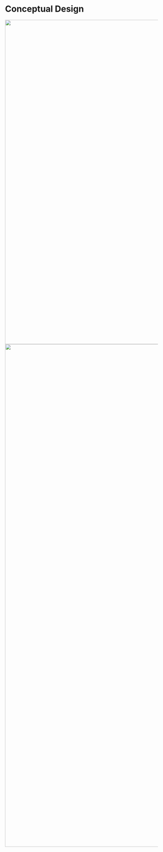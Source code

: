 # Conceptual Design

<img src="https://i.imgur.com/g5wnJxE.jpg" width="850" height="1067">

<img src="https://i.imgur.com/J82GNJH.jpg" width="850" height="1654">
